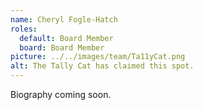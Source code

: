 ```yaml
---
name: Cheryl Fogle-Hatch
roles:
  default: Board Member
  board: Board Member
picture: ../../images/team/Ta11yCat.png
alt: The Tally Cat has claimed this spot.
---
```


Biography coming soon.
